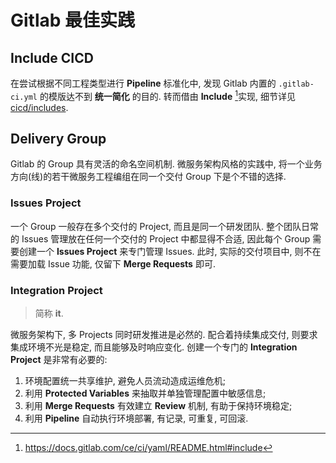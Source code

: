 # Gitlab 最佳实践

## Include CICD

在尝试根据不同工程类型进行 **Pipeline** 标准化中, 发现 Gitlab 内置的 `.gitlab-ci.yml` 的模版达不到 **统一简化** 的目的. 转而借由 **Include** [^1]实现, 细节详见 [cicd/includes](./gitlab/cicd/includes/).

## Delivery Group

Gitlab 的 Group 具有灵活的命名空间机制. 微服务架构风格的实践中, 将一个业务方向(线)的若干微服务工程编组在同一个交付 Group 下是个不错的选择.

### Issues Project

一个 Group 一般存在多个交付的 Project, 而且是同一个研发团队. 整个团队日常的 Issues 管理放在任何一个交付的 Project 中都显得不合适, 因此每个 Group 需要创建一个 **Issues Project** 来专门管理 Issues. 此时, 实际的交付项目中, 则不在需要加载 Issue 功能, 仅留下 **Merge Requests** 即可.

### Integration Project

> 简称 **it**. 

微服务架构下, 多 Projects 同时研发推进是必然的. 配合着持续集成交付, 则要求集成环境不光是稳定, 而且能够及时响应变化. 创建一个专门的 **Integration Project** 是非常有必要的:

1. 环境配置统一共享维护, 避免人员流动造成运维危机;
2. 利用 **Protected Variables** 来抽取并单独管理配置中敏感信息;
3. 利用 **Merge Requests** 有效建立 **Review** 机制, 有助于保持环境稳定;
4. 利用 **Pipeline** 自动执行环境部署, 有记录, 可重复, 可回滚.


[^1]: https://docs.gitlab.com/ce/ci/yaml/README.html#include